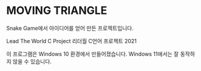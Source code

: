 # MOVING TRIANGLE

Snake Game에서 아이디어를 얻어 만든 프로젝트입니다.

Lead The World C Project
리더월 C언어 프로젝트 2021

이 프로그램은 Windows 10 환경에서 만들어졌습니다.
Windows 11에서는 잘 동작하지 않을 수 있습니다.
